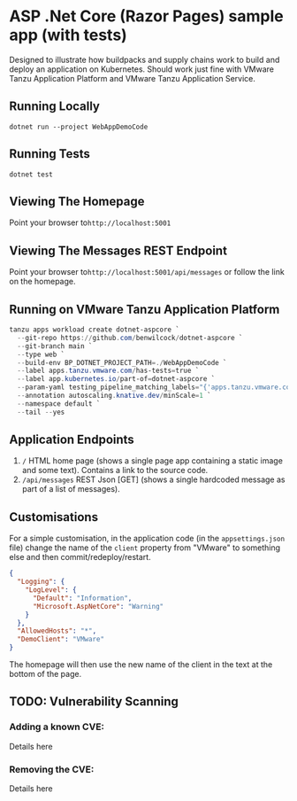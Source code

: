 # ASP .Net Core (Razor Pages) sample app (with tests)

Designed to illustrate how buildpacks and supply chains work to build and deploy an application on Kubernetes. Should work just fine with VMware Tanzu Application Platform and VMware Tanzu Application Service.

## Running Locally

`dotnet run --project WebAppDemoCode`

## Running Tests

`dotnet test`

## Viewing The Homepage

Point your browser to`http://localhost:5001`

## Viewing The Messages REST Endpoint

Point your browser to`http://localhost:5001/api/messages` or follow the link on the homepage.

## Running on VMware Tanzu Application Platform

```powershell
tanzu apps workload create dotnet-aspcore `
  --git-repo https://github.com/benwilcock/dotnet-aspcore `
  --git-branch main `
  --type web `
  --build-env BP_DOTNET_PROJECT_PATH=./WebAppDemoCode `
  --label apps.tanzu.vmware.com/has-tests=true `
  --label app.kubernetes.io/part-of=dotnet-aspcore `
  --param-yaml testing_pipeline_matching_labels="{'apps.tanzu.vmware.com/pipeline':'test', 'apps.tanzu.vmware.com/language':'dotnet'}" `
  --annotation autoscaling.knative.dev/minScale=1 `
  --namespace default `
  --tail --yes
```

## Application Endpoints

1. `/`  HTML home page (shows a single page app containing a static image and some text). Contains a link to the source code.
1. `/api/messages` REST Json [GET] (shows a single hardcoded message as part of a list of messages).

## Customisations

For a simple customisation, in the application code (in the `appsettings.json` file) change the name of the `client` property from "VMware" to something else and then commit/redeploy/restart.

```json
{
  "Logging": {
    "LogLevel": {
      "Default": "Information",
      "Microsoft.AspNetCore": "Warning"
    }
  },
  "AllowedHosts": "*",
  "DemoClient": "VMware"
}
```

The homepage will then use the new name of the client in the text at the bottom of the page.

## TODO: Vulnerability Scanning

### Adding a known CVE:

Details here

### Removing the CVE:

Details here